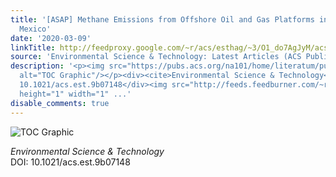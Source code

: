 ```yaml
---
title: '[ASAP] Methane Emissions from Offshore Oil and Gas Platforms in the Gulf of
  Mexico'
date: '2020-03-09'
linkTitle: http://feedproxy.google.com/~r/acs/esthag/~3/O1_do7AgJyM/acs.est.9b07148
source: 'Environmental Science & Technology: Latest Articles (ACS Publications)'
description: '<p><img src="https://pubs.acs.org/na101/home/literatum/publisher/achs/journals/content/esthag/0/esthag.ahead-of-print/acs.est.9b07148/20200306/images/medium/es9b07148_0005.gif"
  alt="TOC Graphic"/></p><div><cite>Environmental Science & Technology</cite></div><div>DOI:
  10.1021/acs.est.9b07148</div><img src="http://feeds.feedburner.com/~r/acs/esthag/~4/O1_do7AgJyM"
  height="1" width="1" ...'
disable_comments: true
---
```

<p><img src="https://pubs.acs.org/na101/home/literatum/publisher/achs/journals/content/esthag/0/esthag.ahead-of-print/acs.est.9b07148/20200306/images/medium/es9b07148_0005.gif" alt="TOC Graphic"/></p><div><cite>Environmental Science & Technology</cite></div><div>DOI: 10.1021/acs.est.9b07148</div><img src="http://feeds.feedburner.com/~r/acs/esthag/~4/O1_do7AgJyM" height="1" width="1" ...